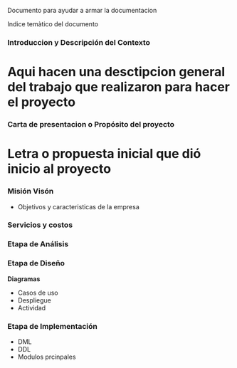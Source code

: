 Documento para ayudar a armar la documentacion


Indice temàtico del documento

### Introduccion y Descripción del Contexto
# Aqui hacen una desctipcion general del trabajo que realizaron para hacer el proyecto


### Carta de presentacion o Propósito del proyecto
# Letra o propuesta inicial que dió inicio al proyecto

### Misión Visón
+ Objetivos y caracteristicas de la empresa 

### Servicios y costos
  


### Etapa de Análisis


### Etapa de Diseño
**Diagramas**
  + Casos de uso
  + Despliegue
  + Actividad

### Etapa de Implementación
  + DML
  + DDL
  + Modulos prcinpales
